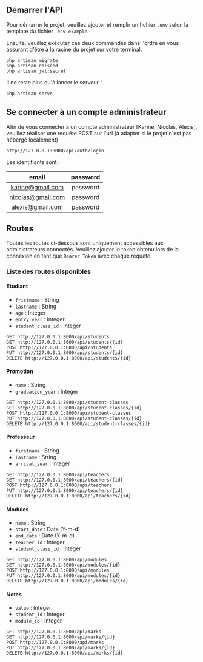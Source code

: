 ## Démarrer l'API

Pour démarrer le projet, veuillez ajouter et remplir un fichier `.env` selon la template du fichier `.env.example`.<br/>

Ensuite, veuillez exécuter ces deux commandes dans l'ordre en vous assurant d'être à la racine du projet sur votre terminal.

```
php artisan migrate
php artisan db:seed
php artisan jwt:secret
```

Il ne reste plus qu'à lancer le serveur !

```
php artisan serve
```

## Se connecter à un compte administrateur

Afin de vous connecter à un compte administrateur [Karine, Nicolas, Alexis], veuillez réaliser une requête POST sur l'url (à adapter si le projet n'est pas hébergé localement)

```
http://127.0.0.1:8000/api/auth/login
```

Les identifiants sont :

|       email       | password |
| :---------------: | :------: |
| karine@gmail.com  | password |
| nicolas@gmail.com | password |
| alexis@gmail.com  | password |

## Routes

Toutes les routes ci-dessous sont uniquement accessibles aux administrateurs connectés. Veuillez ajouter le token obtenu lors de la connexion en tant que `Bearer Token` avec chaque requête.

### Liste des routes disponibles

#### Etudiant

-   `fristname` : String
-   `lastname` : String
-   `age` : Integer
-   `entry_year` : Integer
-   `student_class_id` : Integer

```
GET http://127.0.0.1:8000/api/students
GET http://127.0.0.1:8000/api/students/{id}
POST http://127.0.0.1:8000/api/students
PUT http://127.0.0.1:8000/api/students/{id}
DELETE http://127.0.0.1:8000/api/students/{id}
```

#### Promotion

-   `name` : String
-   `graduation_year` : Integer

```
GET http://127.0.0.1:8000/api/student-classes
GET http://127.0.0.1:8000/api/student-classes/{id}
POST http://127.0.0.1:8000/api/student-classes
PUT http://127.0.0.1:8000/api/student-classes/{id}
DELETE http://127.0.0.1:8000/api/student-classes/{id}
```

#### Professeur

-   `firstname` : String
-   `lastname` : String
-   `arrival_year` : Integer

```
GET http://127.0.0.1:8000/api/teachers
GET http://127.0.0.1:8000/api/teachers/{id}
POST http://127.0.0.1:8000/api/teachers
PUT http://127.0.0.1:8000/api/teachers/{id}
DELETE http://127.0.0.1:8000/api/teachers/{id}
```

#### Modules

-   `name` : String
-   `start_date` : Date (Y-m-d)
-   `end_date` : Date (Y-m-d)
-   `teacher_id` : Integer
-   `student_class_id` : Integer

```
GET http://127.0.0.1:8000/api/modules
GET http://127.0.0.1:8000/api/modules/{id}
POST http://127.0.0.1:8000/api/modules
PUT http://127.0.0.1:8000/api/modules/{id}
DELETE http://127.0.0.1:8000/api/modules/{id}
```

#### Notes

-   `value` : Integer
-   `student_id` : Integer
-   `module_id` : Integer

```
GET http://127.0.0.1:8000/api/marks
GET http://127.0.0.1:8000/api/marks/{id}
POST http://127.0.0.1:8000/api/marks
PUT http://127.0.0.1:8000/api/marks/{id}
DELETE http://127.0.0.1:8000/api/marks/{id}
```
